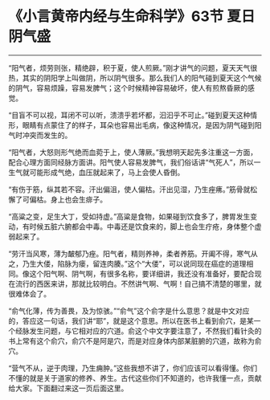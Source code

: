 # 《小言黄帝内经与生命科学》63节 夏日阴气盛

------

“阳气者，烦劳则张，精绝辟，积于夏，使人煎厥。”刚才讲气的问题，夏天天气很热，其实的阴阳学上叫做阴，所以阴气很多。那么我们人的阳气碰到夏天这个气候的阴气，容易烦躁，容易发脾气；这个时候精神容易破坏，使人有煎熬昏厥的感觉。

“目盲不可以视，耳闭不可以听，溃溃乎若坏都，汩汩乎不可止。”碰到夏天这种情形，眼睛有点蒙住了的样子，耳朵也容易出毛病，像这种情况，是因为阴气碰到阳气时冲突而发生的。

“阳气者，大怒则形气绝而血菀于上，使人薄厥。”我想明天起先多注重这一方面，配合心理方面同经脉方面讲。阳气使人容易发脾气，我们俗话讲“气死人”，所以一生气就可能形成气绝，血压就起来了，马上会使人昏倒。

“有伤于筋，纵其若不容。汗出偏沮，使人偏枯。汗出见湿，乃生痤疿。”筋骨就松懈了可偏枯。身上也会生痱子。

“高粱之变，足生大丁，受如持虚。”高粱是食物，如果碰到饮食多了，脾胃发生变动，有时候五脏六腑都会中毒。中毒还是饮食来的，脚上也会生疔疮，身体整个虚弱起来了。

“劳汗当风寒，薄为皶郁乃痤。阳气者，精则养神，柔者养筋。开阖不得，寒气从之，乃生大偻，陷脉为瘘，留连肉腠。”这个“大偻”，可以说同现在癌症的道理相同。像这个阳气啊、阴气啊，有很多名称，要详细讲，我还没有准备好，要配合现在流行的西医来讲，那就比较明白。不然讲气啊、气啊！自己搞不清楚的哪里，就很难体会了。

“俞气化薄，传为善畏，及为惊骇。”“俞气”这个俞字是什么意思？就是中文对应的，答应这一句话，我们讲“耶”，就是这个意思。所以在医书上看到俞穴，是某一个经脉发生问题，与它相对应的穴道。俞这个中文字要注意了，不然我们看针灸的书上常有这个俞穴，俞穴不是阿是穴，而是对应身体内部某脏腑的穴道，故称为俞穴。

“营气不从，逆于肉理，乃生痈肿。”这些我想不讲了，你们应该可以看得懂。你们不懂的就是关于道家的修养、养生。古代这些你们不知道的，也许我懂一点，贡献给大家。下面翻过来这一页后面这里。